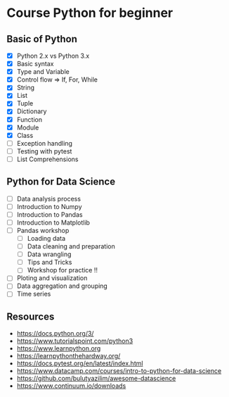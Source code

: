 # Course Python for beginner

## Basic of Python
* [x] Python 2.x vs Python 3.x
* [x] Basic syntax
* [x] Type and Variable
* [x] Control flow => If, For, While
* [x] String
* [x] List
* [x] Tuple
* [x] Dictionary
* [x] Function
* [x] Module
* [x] Class
* [ ] Exception handling
* [ ] Testing with pytest
* [ ] List Comprehensions

## Python for Data Science
* [ ] Data analysis process
* [ ] Introduction to Numpy
* [ ] Introduction to Pandas
* [ ] Introduction to Matplotlib
* [ ] Pandas workshop
  * [ ] Loading data
  * [ ] Data cleaning and preparation
  * [ ] Data wrangling
  * [ ] Tips and Tricks
  * [ ] Workshop for practice !!
* [ ] Ploting and visualization
* [ ] Data aggregation and grouping
* [ ] Time series

## Resources
* https://docs.python.org/3/
* https://www.tutorialspoint.com/python3
* https://www.learnpython.org
* https://learnpythonthehardway.org/
* https://docs.pytest.org/en/latest/index.html
* https://www.datacamp.com/courses/intro-to-python-for-data-science
* https://github.com/bulutyazilim/awesome-datascience
* https://www.continuum.io/downloads

